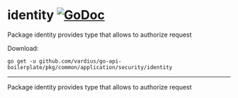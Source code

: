 # identity [![GoDoc](https://godoc.org/github.com/vardius/go-api-boilerplate/pkg/common/application/security/identity?status.svg)](https://godoc.org/github.com/vardius/go-api-boilerplate/pkg/common/application/security/identity)
Package identity provides type that allows to authorize request

Download:
```shell
go get -u github.com/vardius/go-api-boilerplate/pkg/common/application/security/identity
```

* * *
Package identity provides type that allows to authorize request
